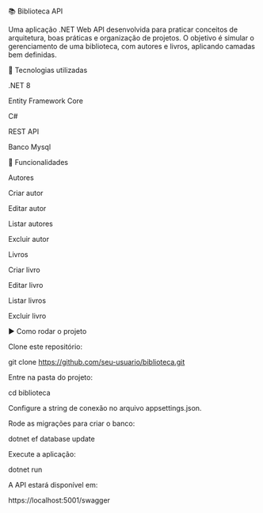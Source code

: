 📚 Biblioteca API

Uma aplicação .NET Web API desenvolvida para praticar conceitos de arquitetura, boas práticas e organização de projetos.
O objetivo é simular o gerenciamento de uma biblioteca, com autores e livros, aplicando camadas bem definidas.

🚀 Tecnologias utilizadas

.NET 8

Entity Framework Core

C#

REST API

Banco Mysql

📌 Funcionalidades

Autores

Criar autor

Editar autor

Listar autores

Excluir autor

Livros

Criar livro

Editar livro

Listar livros

Excluir livro

▶️ Como rodar o projeto

Clone este repositório:

git clone https://github.com/seu-usuario/biblioteca.git


Entre na pasta do projeto:

cd biblioteca


Configure a string de conexão no arquivo appsettings.json.

Rode as migrações para criar o banco:

dotnet ef database update


Execute a aplicação:

dotnet run


A API estará disponível em:

https://localhost:5001/swagger
